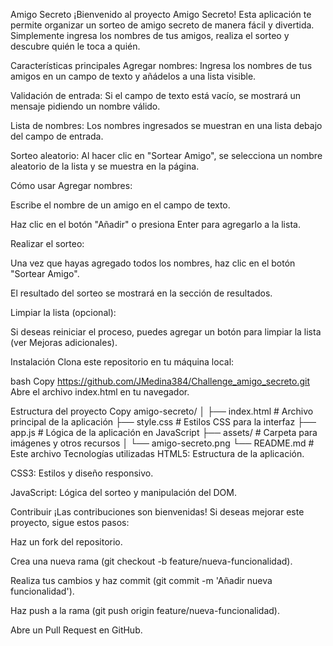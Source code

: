 Amigo Secreto
¡Bienvenido al proyecto Amigo Secreto! Esta aplicación te permite organizar un sorteo de amigo secreto de manera fácil y divertida. Simplemente ingresa los nombres de tus amigos, realiza el sorteo y descubre quién le toca a quién.

Características principales
Agregar nombres: Ingresa los nombres de tus amigos en un campo de texto y añádelos a una lista visible.

Validación de entrada: Si el campo de texto está vacío, se mostrará un mensaje pidiendo un nombre válido.

Lista de nombres: Los nombres ingresados se muestran en una lista debajo del campo de entrada.

Sorteo aleatorio: Al hacer clic en "Sortear Amigo", se selecciona un nombre aleatorio de la lista y se muestra en la página.

Cómo usar
Agregar nombres:

Escribe el nombre de un amigo en el campo de texto.

Haz clic en el botón "Añadir" o presiona Enter para agregarlo a la lista.

Realizar el sorteo:

Una vez que hayas agregado todos los nombres, haz clic en el botón "Sortear Amigo".

El resultado del sorteo se mostrará en la sección de resultados.

Limpiar la lista (opcional):

Si deseas reiniciar el proceso, puedes agregar un botón para limpiar la lista (ver Mejoras adicionales).

Instalación
Clona este repositorio en tu máquina local:

bash
Copy
https://github.com/JMedina384/Challenge_amigo_secreto.git
Abre el archivo index.html en tu navegador.

Estructura del proyecto
Copy
amigo-secreto/
│
├── index.html          # Archivo principal de la aplicación
├── style.css           # Estilos CSS para la interfaz
├── app.js              # Lógica de la aplicación en JavaScript
├── assets/             # Carpeta para imágenes y otros recursos
│   └── amigo-secreto.png
└── README.md           # Este archivo
Tecnologías utilizadas
HTML5: Estructura de la aplicación.

CSS3: Estilos y diseño responsivo.

JavaScript: Lógica del sorteo y manipulación del DOM.

Contribuir
¡Las contribuciones son bienvenidas! Si deseas mejorar este proyecto, sigue estos pasos:

Haz un fork del repositorio.

Crea una nueva rama (git checkout -b feature/nueva-funcionalidad).

Realiza tus cambios y haz commit (git commit -m 'Añadir nueva funcionalidad').


Haz push a la rama (git push origin feature/nueva-funcionalidad).

Abre un Pull Request en GitHub.

